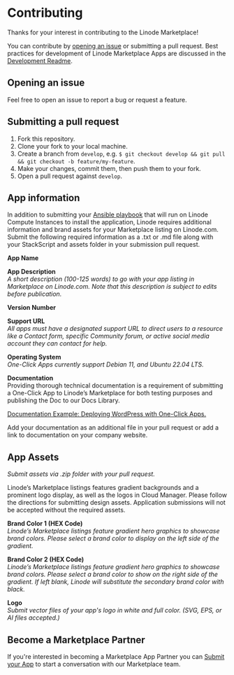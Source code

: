 # Contributing

Thanks for your interest in contributing to the Linode Marketplace!

You can contribute by [opening an issue](https://github.comlinode-solutions/marketplace-partners-sample-app/issues) or submitting a pull request. Best practices for development of Linode Marketplace Apps are discussed in the [Development Readme](DEVELOPMENT.md).

## Opening an issue

Feel free to open an issue to report a bug or request a feature.

## Submitting a pull request

1. Fork this repository.
2. Clone your fork to your local machine.
3. Create a branch from `develop`, e.g. `$ git checkout develop && git pull && git checkout -b feature/my-feature`.
4. Make your changes, commit them, then push them to your fork.
5. Open a pull request against `develop`.

## App information

In addition to submitting your [Ansible playbook](https://docs.ansible.com/ansible/2.8/user_guide/playbooks.html) that will run on Linode Compute Instances to install the application, Linode requires additional information and brand assets for your Marketplace listing on Linode.com. Submit the following required information as a .txt or .md file along with your StackScript and assets folder in your submission pull request.

**App Name**

**App Description**  
*A short description (100-125 words) to go with your app listing in Marketplace on Linode.com. Note that this description is subject to edits before publication.*

**Version Number**

**Support URL**  
*All apps must have a designated support URL to direct users to a resource like a Contact form, specific Community forum, or active social media account they can contact for help.*

**Operating System**  
*One-Click Apps currently support Debian 11, and Ubuntu 22.04 LTS.*

**Documentation**  
Providing thorough technical documentation is a requirement of submitting a One-Click App to Linode’s Marketplace for both testing purposes and publishing the Doc to our Docs Library.

[Documentation Example: Deploying WordPress with One-Click Apps.](https://www.linode.com/docs/platform/one-click/deploying-wordpress-with-one-click-apps/)

Add your documentation as an additional file in your pull request or add a link to documentation on your company website.

## App Assets

*Submit assets via .zip folder with your pull request.*

Linode’s Marketplace listings features gradient backgrounds and a prominent logo display, as well as the logos in Cloud Manager. Please follow the directions for submitting design assets. Application submissions will not be accepted without the required assets.

**Brand Color 1 (HEX Code)**  
*Linode’s Marketplace listings feature gradient hero graphics to showcase brand colors. Please select a brand color to display on the left side of the gradient.*

**Brand Color 2 (HEX Code)**  
*Linode’s Marketplace listings feature gradient hero graphics to showcase brand colors. Please select a brand color to show on the right side of the gradient. If left blank, Linode will substitute the secondary brand color with black.*

**Logo**  
*Submit vector files of your app's logo in white and full color. (SVG, EPS, or AI files accepted.)*

## Become a Marketplace Partner

If you're interested in becoming a Marketplace App Partner you can [Submit your App](https://www.linode.com/marketplace/app-partners/) to start a conversation with our Marketplace team.
